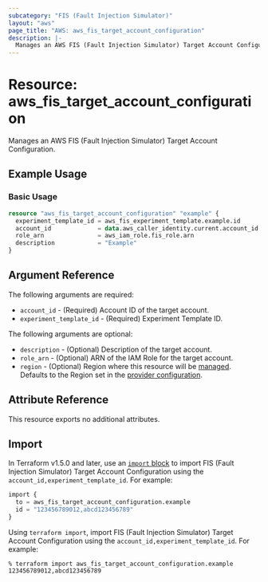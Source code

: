 ```yaml
---
subcategory: "FIS (Fault Injection Simulator)"
layout: "aws"
page_title: "AWS: aws_fis_target_account_configuration"
description: |-
  Manages an AWS FIS (Fault Injection Simulator) Target Account Configuration.
---
```


# Resource: aws_fis_target_account_configuration

Manages an AWS FIS (Fault Injection Simulator) Target Account Configuration.

## Example Usage

### Basic Usage

```terraform
resource "aws_fis_target_account_configuration" "example" {
  experiment_template_id = aws_fis_experiment_template.example.id
  account_id             = data.aws_caller_identity.current.account_id
  role_arn               = aws_iam_role.fis_role.arn
  description            = "Example"
}
```

## Argument Reference

The following arguments are required:

* `account_id` - (Required) Account ID of the target account.
* `experiment_template_id` - (Required) Experiment Template ID.

The following arguments are optional:

* `description` - (Optional) Description of the target account.
* `role_arn` - (Optional) ARN of the IAM Role for the target account.
* `region` - (Optional) Region where this resource will be [managed](https://docs.aws.amazon.com/general/latest/gr/rande.html#regional-endpoints). Defaults to the Region set in the [provider configuration](https://registry.terraform.io/providers/hashicorp/aws/latest/docs#aws-configuration-reference).

## Attribute Reference

This resource exports no additional attributes.

## Import

In Terraform v1.5.0 and later, use an [`import` block](https://developer.hashicorp.com/terraform/language/import) to import FIS (Fault Injection Simulator) Target Account Configuration using the `account_id,experiment_template_id`. For example:

```terraform
import {
  to = aws_fis_target_account_configuration.example
  id = "123456789012,abcd123456789"
}
```

Using `terraform import`, import FIS (Fault Injection Simulator) Target Account Configuration using the `account_id,experiment_template_id`. For example:

```console
% terraform import aws_fis_target_account_configuration.example 123456789012,abcd123456789
```
